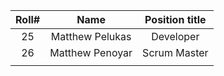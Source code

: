 
|Roll#|Name|Position title|
|:-----:|:--------------:|:-----------:|
|25|Matthew Pelukas|Developer|
|26|Matthew Penoyar|Scrum Master|
|||
